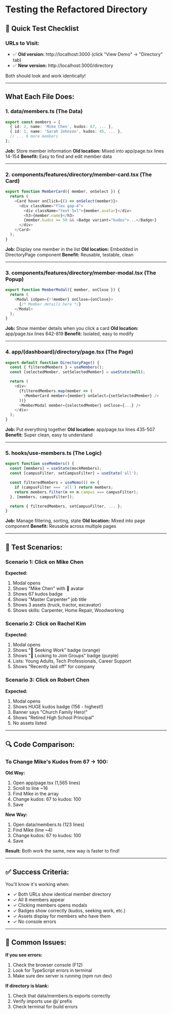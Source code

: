 # Testing the Refactored Directory

## 🧪 Quick Test Checklist

### URLs to Visit:
- ✅ **Old version:** http://localhost:3000 (click "View Demo" → "Directory" tab)
- ✅ **New version:** http://localhost:3000/directory

Both should look and work identically!

---

## What Each File Does:

### 1. **data/members.ts** (The Data)
```typescript
export const members = [
  { id: 2, name: 'Mike Chen', kudos: 67, ... },
  { id: 1, name: 'Sarah Johnson', kudos: 45, ... },
  // ... 6 more members
];
```
**Job:** Store member information
**Old location:** Mixed into app/page.tsx lines 14-154
**Benefit:** Easy to find and edit member data

---

### 2. **components/features/directory/member-card.tsx** (The Card)
```typescript
export function MemberCard({ member, onSelect }) {
  return (
    <Card hover onClick={() => onSelect(member)}>
      <div className="flex gap-4">
        <div className="text-5xl">{member.avatar}</div>
        <h3>{member.name}</h3>
        {member.kudos >= 50 && <Badge variant="kudos">...</Badge>}
      </div>
    </Card>
  );
}
```
**Job:** Display one member in the list
**Old location:** Embedded in DirectoryPage component
**Benefit:** Reusable, testable, clean

---

### 3. **components/features/directory/member-modal.tsx** (The Popup)
```typescript
export function MemberModal({ member, onClose }) {
  return (
    <Modal isOpen={!!member} onClose={onClose}>
      {/* Member details here */}
    </Modal>
  );
}
```
**Job:** Show member details when you click a card
**Old location:** app/page.tsx lines 642-819
**Benefit:** Isolated, easy to modify

---

### 4. **app/(dashboard)/directory/page.tsx** (The Page)
```typescript
export default function DirectoryPage() {
  const { filteredMembers } = useMembers();
  const [selectedMember, setSelectedMember] = useState(null);

  return (
    <div>
      {filteredMembers.map(member => (
        <MemberCard member={member} onSelect={setSelectedMember} />
      ))}
      <MemberModal member={selectedMember} onClose={...} />
    </div>
  );
}
```
**Job:** Put everything together
**Old location:** app/page.tsx lines 435-507
**Benefit:** Super clean, easy to understand

---

### 5. **hooks/use-members.ts** (The Logic)
```typescript
export function useMembers() {
  const [members] = useState(mockMembers);
  const [campusFilter, setCampusFilter] = useState('all');

  const filteredMembers = useMemo(() => {
    if (campusFilter === 'all') return members;
    return members.filter(m => m.campus === campusFilter);
  }, [members, campusFilter]);

  return { filteredMembers, setCampusFilter, ... };
}
```
**Job:** Manage filtering, sorting, state
**Old location:** Mixed into page component
**Benefit:** Reusable across multiple pages

---

## 🎯 Test Scenarios:

### Scenario 1: Click on Mike Chen
**Expected:**
1. Modal opens
2. Shows "Mike Chen" with 👨 avatar
3. Shows 67 kudos badge
4. Shows "Master Carpenter" job title
5. Shows 3 assets (truck, tractor, excavator)
6. Shows skills: Carpenter, Home Repair, Woodworking

### Scenario 2: Click on Rachel Kim
**Expected:**
1. Modal opens
2. Shows "💼 Seeking Work" badge (orange)
3. Shows "👥 Looking to Join Groups" badge (purple)
4. Lists: Young Adults, Tech Professionals, Career Support
5. Shows "Recently laid off" for company

### Scenario 3: Click on Robert Chen
**Expected:**
1. Modal opens
2. Shows HUGE kudos badge (156 - highest!)
3. Banner says "Church Family Hero!"
4. Shows "Retired High School Principal"
5. No assets listed

---

## 🔍 Code Comparison:

### To Change Mike's Kudos from 67 → 100:

**Old Way:**
1. Open app/page.tsx (1,565 lines)
2. Scroll to line ~16
3. Find Mike in the array
4. Change kudos: 67 to kudos: 100
5. Save

**New Way:**
1. Open data/members.ts (123 lines)
2. Find Mike (line ~4)
3. Change kudos: 67 to kudos: 100
4. Save

**Result:** Both work the same, new way is faster to find!

---

## ✅ Success Criteria:

You'll know it's working when:
- ✓ Both URLs show identical member directory
- ✓ All 8 members appear
- ✓ Clicking members opens modals
- ✓ Badges show correctly (kudos, seeking work, etc.)
- ✓ Assets display for members who have them
- ✓ No console errors

---

## 🐛 Common Issues:

**If you see errors:**
1. Check the browser console (F12)
2. Look for TypeScript errors in terminal
3. Make sure dev server is running (npm run dev)

**If directory is blank:**
1. Check that data/members.ts exports correctly
2. Verify imports use @/ prefix
3. Check terminal for build errors
